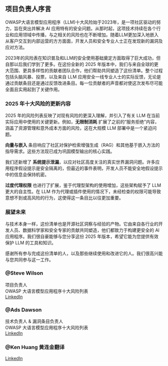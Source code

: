 ## 项目负责人序言

OWASP大语言模型应用程序（LLM)十大风险始于2023年，是一项社区驱动的努力，旨在突出并解决 AI 应用特有的安全问题。从那时起，这项技术持续在各个行业和应用领域中传播，与之相关的风险也在不断增加。随着LLM更加深入地嵌入从客户交互到内部运营的方方面面，开发人员和安全专业人士正在发现新的漏洞及应对方法。

2023年的风险表在知识普及和LLM的安全使用基础奠定方面取得了巨大成功，但自那以后我们学到了更多。在这份全新的 2025 年版本中，我们与来自全球的更大范围、更具多样性的贡献者团队合作，他们帮助共同塑造了这份清单。整个过程包括头脑风暴、投票，以及来自 LLM 应用安全一线专业人士的实际反馈，无论是通过贡献条目还是通过反馈改进条目。每一位贡献者的声音都对使这次发布尽可能全面且实用起到了关键作用。

### 2025 年十大风险的更新内容

2025 年的风险列表反映了对现有风险的更深入理解，并引入了有关 LLM 在当前实际应用中使用的关键更新。例如，**无限制消耗** 扩展了之前的“服务拒绝”内容，涵盖了资源管理和意外成本方面的风险，这在大规模 LLM 部署中是一个紧迫问题。

**向量与嵌入** 条目响应了社区对保护检索增强生成（RAG）和其他基于嵌入方法的指导需求。这些方法现已成为巩固模型输出的核心实践。

我们还新增了 **系统提示泄漏**，以应对社区高度关注的真实世界漏洞问题。许多应用程序假设提示是安全隔离的，但最近的事件表明，开发人员不能安全地假设提示中的信息会保持机密。

**过度代理权限** 也进行了扩展，鉴于代理型架构的使用增加，这些架构赋予了 LLM 更大的自主性。在 LLM 作为代理或插件使用的情况下，未经检查的权限可能导致意想不到或高风险的行为，这使得这一条目比以往更加重要。

### 展望未来

与技术本身一样，这份清单也是开源社区洞察与经验的产物。它由来自各行业的开发人员、数据科学家和安全专家的贡献共同塑造，他们都致力于构建更安全的 AI 应用程序。我们很自豪能够与您分享这份 2025 年版本，希望它能为您提供有效保护 LLM 的工具和知识。

感谢所有参与完成这份清单的人，以及那些继续使用和改进它的人。我们很高兴能与您共同参与这一工作。


### @Steve Wilson  
项目负责人  
OWASP 大语言模型应用程序十大风险列表  
[LinkedIn](https://www.linkedin.com/in/wilsonsd/)

### @Ads Dawson  
技术负责人 & 漏洞条目负责人  
OWASP 大语言模型应用程序十大风险列表  
[LinkedIn](https://www.linkedin.com/in/adamdawson0/)

### @Ken Huang 黄连金翻译
[LinkedIn](https://www.linkedin.com/in/kenhuang8/)
